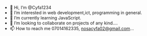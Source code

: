 - 👋 Hi, I’m @Cyfa1234
- 👀 I’m interested in web development,ict, programming in general.
- 🌱 I’m currently learning JavaScript.
- 💞️ I’m looking to collaborate on projects of any kind....
- 📫 How to reach me 07014162335,
 nosacyfa02@gmail.com...

<!---
Cyfa1234/Cyfa1234 is a ✨ special ✨ repository because its `README.md` (this file) appears on your GitHub profile.
You can click the Preview link to take a look at your changes.
--->
